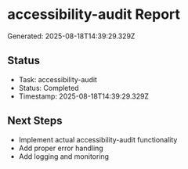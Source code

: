 # accessibility-audit Report

Generated: 2025-08-18T14:39:29.329Z

## Status
- Task: accessibility-audit
- Status: Completed
- Timestamp: 2025-08-18T14:39:29.329Z

## Next Steps
- Implement actual accessibility-audit functionality
- Add proper error handling
- Add logging and monitoring
